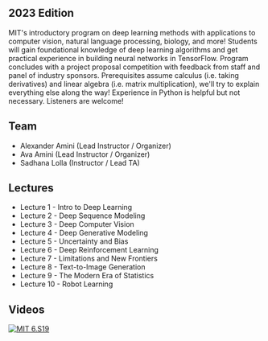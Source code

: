 ## 2023 Edition

MIT's introductory program on deep learning methods with applications to computer vision, natural language processing, biology, and more! Students will gain foundational knowledge of deep learning algorithms and get practical experience in building neural networks in TensorFlow. Program concludes with a project proposal competition with feedback from staff and panel of industry sponsors. Prerequisites assume calculus (i.e. taking derivatives) and linear algebra (i.e. matrix multiplication), we'll try to explain everything else along the way! Experience in Python is helpful but not necessary. Listeners are welcome!

## Team 

- Alexander Amini (Lead Instructor / Organizer)
- Ava Amini (Lead Instructor / Organizer)
- Sadhana Lolla (Instructor / Lead TA)

## Lectures

- Lecture 1 - Intro to Deep Learning
- Lecture 2 - Deep Sequence Modeling
- Lecture 3 - Deep Computer Vision
- Lecture 4 - Deep Generative Modeling
- Lecture 5 - Uncertainty and Bias
- Lecture 6 - Deep Reinforcement Learning
- Lecture 7 - Limitations and New Frontiers
- Lecture 8 - Text-to-Image Generation
- Lecture 9 - The Modern Era of Statistics
- Lecture 10 - Robot Learning

## Videos

[![MIT 6.S19](https://img.youtube.com/vi/QDX-1M5Nj7s/0.jpg)](https://www.youtube.com/watch?v=QDX-1M5Nj7s&list=PLtBw6njQRU-rwp5__7C0oIVt26ZgjG9NI)